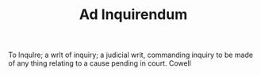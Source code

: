 ---
title: Ad Inquirendum
letter: A
permalink: "/definitions/ad-inquirendum.html"
body: To lnqulre; a wrlt of inquiry; a judicial writ, commanding inquiry to be made
  of any thing relating to a cause pending in court. Cowell
published_at: '2018-07-07'
layout: post
---
